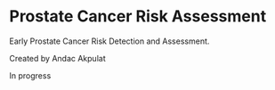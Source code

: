 # Prostate Cancer Risk Assessment

Early Prostate Cancer Risk Detection and Assessment.

Created by Andac Akpulat

In progress
